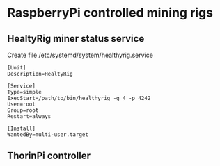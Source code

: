 # RaspberryPi controlled mining rigs

## HealtyRig miner status service

Create file /etc/systemd/system/healthyrig.service
```
[Unit]
Description=HealtyRig

[Service]
Type=simple
ExecStart=/path/to/bin/healthyrig -g 4 -p 4242
User=root
Group=root
Restart=always

[Install]
WantedBy=multi-user.target
```

## ThorinPi controller